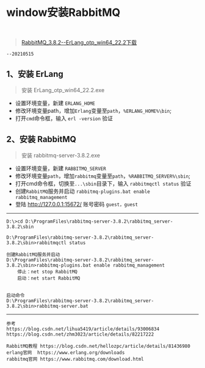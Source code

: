 # window安装RabbitMQ

<br />

> [RabbitMQ_3.8.2--ErLang_otp_win64_22.2下载]( https://download.csdn.net/download/xu180/12305633 )  

`--20210515`

## 1、安装 ErLang

> 安装 ErLang_otp_win64_22.2.exe 

- 设置环境变量，新建 `ERLANG_HOME`
- 修改环境变量path，增加`Erlang`变量至`path`，`%ERLANG_HOME%\bin`;
- 打开`cmd`命令框，输入 `erl -version`  验证



## 2、安装 RabbitMQ

> 安装 rabbitmq-server-3.8.2.exe 

- 设置环境变量，新建 `RABBITMQ_SERVER`
- 修改环境变量`path`，增加`rabbitmq`变量至`path`，`%RABBITMQ_SERVER%\sbin`;
- 打开cmd命令框，切换至`...\sbin`目录下，输入 `rabbitmqctl status` 验证
- 创建`RabbitMQ`服务并启动 `rabbitmq-plugins.bat enable rabbitmq_management`
- 登陆 http://127.0.0.1:15672/    账号密码 `guest，guest`

--------------

```
D:\>cd D:\ProgramFiles\rabbitmq-server-3.8.2\rabbitmq_server-3.8.2\sbin

D:\ProgramFiles\rabbitmq-server-3.8.2\rabbitmq_server-3.8.2\sbin>rabbitmqctl status

创建RabbitMQ服务并启动
D:\ProgramFiles\rabbitmq-server-3.8.2\rabbitmq_server-3.8.2\sbin>rabbitmq-plugins.bat enable rabbitmq_management
	停止：net stop RabbitMQ
	启动：net start RabbitMQ

	
启动命令	
D:\ProgramFiles\rabbitmq-server-3.8.2\rabbitmq_server-3.8.2\sbin>rabbitmq-server.bat

```

---

```
参考
https://blog.csdn.net/lihua5419/article/details/93006834
https://blog.csdn.net/zhm3023/article/details/82217222

RabbitMQ教程 https://blog.csdn.net/hellozpc/article/details/81436980
erlang官网  https://www.erlang.org/downloads
rabbitmq官网 https://www.rabbitmq.com/download.html
```

